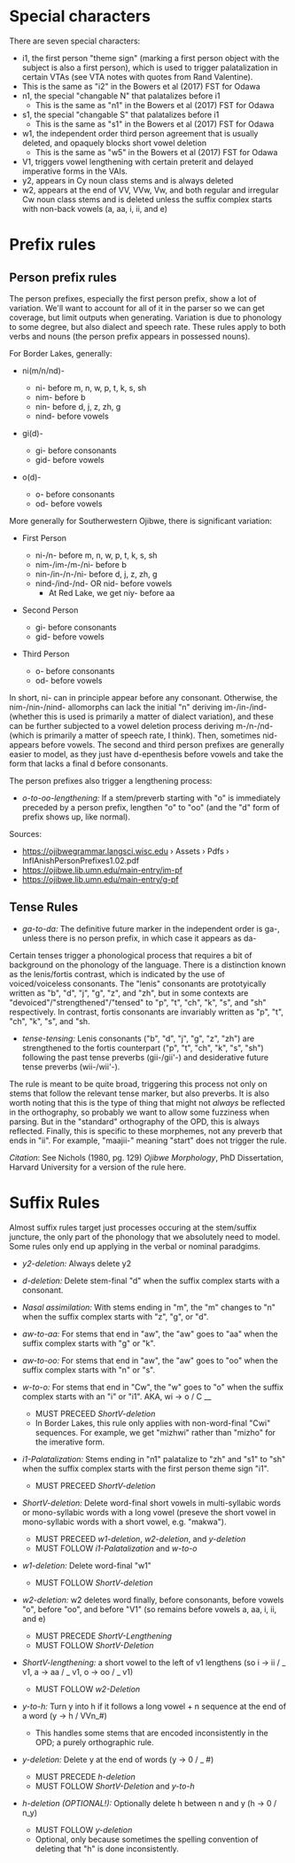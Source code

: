# Special characters

There are seven special characters:
*	i1, the first person "theme sign" (marking a first person object with the subject is also a first person), which is used to trigger palatalization in certain VTAs (see VTA notes with quotes from Rand Valentine).
*	This is the same as "i2" in the Bowers et al (2017) FST for Odawa
*	n1, the special "changable N" that palatalizes before i1
 	*	This is the same as "n1" in the Bowers et al (2017) FST for Odawa
*	s1, the special "changable S" that palatalizes before i1
 	*	This is the same as "s1" in the Bowers et al (2017) FST for Odawa
*	w1, the independent order third person agreement that is usually deleted, and opaquely blocks short vowel deletion
 	*	This is the same as "w5" in the Bowers et al (2017) FST for Odawa
*	V1, triggers vowel lengthening with certain preterit and delayed imperative forms in the VAIs.
*	y2, appears in Cy noun class stems and is always deleted
*	w2, appears at the end of VV, VVw, Vw, and both regular and irregular Cw noun class stems and is deleted unless the suffix complex starts with non-back vowels (a, aa, i, ii, and e)

# Prefix rules

## Person prefix rules

The person prefixes, especially the first person prefix, show a lot of variation. We'll want to account for all of it in the parser so we can get coverage, but limit outputs when generating. Variation is due to phonology to some degree, but also dialect and speech rate. These rules apply to both verbs and nouns (the person prefix appears in possessed nouns).

For Border Lakes, generally:

- ni(m/n/nd)-
	- ni- before m, n, w, p, t, k, s, sh
	- nim- before b
	- nin- before d, j, z, zh, g
	- nind- before vowels

- gi(d)-
	- gi- before consonants
	- gid- before vowels

- o(d)-
	- o- before consonants
	- od- before vowels

More generally for Southerwestern Ojibwe, there is significant variation:

- First Person
	- ni-/n- before m, n, w, p, t, k, s, sh
	- nim-/im-/m-/ni- before b
	- nin-/in-/n-/ni- before d, j, z, zh, g
	- nind-/ind-/nd- OR nid- before vowels
		- At Red Lake, we get niy- before aa

- Second Person
	- gi- before consonants
	- gid- before vowels

- Third Person
	- o- before consonants
	- od- before vowels

In short, ni- can in principle appear before any consonant. Otherwise, the nim-/nin-/nind- allomorphs can lack the initial "n" deriving im-/in-/ind- (whether this is used is primarily a matter of dialect variation), and these can be further subjected to a vowel deletion process deriving m-/n-/nd- (which is primarily a matter of speech rate, I think). Then, sometimes nid- appears before vowels. The second and third person prefixes are generally easier to model, as they just have d-epenthesis before vowels and take the form that lacks a final d before consonants.  

The person prefixes also trigger a lengthening process:

- *o-to-oo-lengthening:* If a stem/preverb starting with "o" is immediately preceded by a person prefix, lengthen "o" to "oo" (and the "d" form of prefix shows up, like normal).

Sources:
- https://ojibwegrammar.langsci.wisc.edu › Assets › Pdfs › InflAnishPersonPrefixes1.02.pdf
- https://ojibwe.lib.umn.edu/main-entry/im-pf
- https://ojibwe.lib.umn.edu/main-entry/g-pf

## Tense Rules

- *ga-to-da:* The definitive future marker in the independent order is ga-, unless there is no person prefix, in which case it appears as da-

Certain tenses trigger a phonological process that requires a bit of background on the phonology of the language. There is a distinction known as the lenis/fortis contrast, which is indicated by the use of voiced/voiceless consonants. The "lenis" consonants are prototyically written as "b", "d", "j", "g", "z", and "zh", but in some contexts are "devoiced"/"strengthened"/"tensed" to "p", "t", "ch", "k", "s", and "sh" respectively. In contrast, fortis consonants are invariably written as "p", "t", "ch", "k", "s", and "sh.

- *tense-tensing:* Lenis consonants ("b", "d", "j", "g", "z", "zh") are strengthened to the fortis counterpart ("p", "t", "ch", "k", "s", "sh") following the past tense preverbs (gii-/gii'-) and desiderative future tense preverbs (wii-/wii'-).

The rule is meant to be quite broad, triggering this process not only on stems that follow the relevant tense marker, but also preverbs. It is also worth noting that this is the type of thing that might not *always* be reflected in the orthography, so probably we want to allow some fuzziness when parsing. But in the "standard" orthography of the OPD, this is always reflected. Finally, this is specific to these morphemes, not any preverb that ends in "ii". For example, "maajii-" meaning "start" does not trigger the rule.

*Citation*: See Nichols (1980, pg. 129) *Ojibwe Morphology*, PhD Dissertation, Harvard University for a version of the rule here.

# Suffix Rules

Almost suffix rules target just processes occuring at the stem/suffix juncture, the only part of the phonology that we absolutely need to model. Some rules only end up applying in the verbal or nominal paradgims.

- _y2-deletion:_ Always delete y2

- _d-deletion:_ Delete stem-final "d" when the suffix complex starts with a consonant.

- _Nasal assimilation:_ With stems ending in "m", the "m" changes to "n" when the suffix complex starts with "z", "g", or "d".

- *aw-to-aa:* For stems that end in "aw", the "aw" goes to "aa" when the suffix complex starts with "g" or "k".

- *aw-to-oo:* For stems that end in "aw", the "aw" goes to "oo" when the suffix complex starts with "n" or "s".

- *w-to-o:* For stems that end in "Cw", the "w" goes to "o" when the suffix complex starts with an "i" or "i1". AKA, wi -> o / C __
	- MUST PRECEED _ShortV-deletion_
	- In Border Lakes, this rule only applies with non-word-final "Cwi" sequences. For example, we get "mizhwi" rather than "mizho" for the imerative form.

- *i1-Palatalization:* Stems ending in "n1" palatalize to "zh" and "s1" to "sh" when the suffix complex starts with the first person theme sign "i1".
  	- MUST PRECEED _ShortV-deletion_

- _ShortV-deletion:_ Delete word-final short vowels in multi-syllabic words or mono-syllabic words with a long vowel (preseve the short vowel in mono-syllabic words with a short vowel, e.g. "makwa").
	- MUST PRECEED _w1-deletion_, _w2-deletion_, and _y-deletion_
	- MUST FOLLOW _i1-Palatalization_ and _w-to-o_

- _w1-deletion:_ Delete word-final "w1"
	- MUST FOLLOW _ShortV-deletion_

- _w2-deletion:_ w2 deletes word finally, before consonants, before vowels "o", before "oo", and before "V1" (so remains before vowels a, aa, i, ii, and e)
	- MUST PRECEDE _ShortV-Lengthening_
	- MUST FOLLOW _ShortV-Deletion_

- _ShortV-lengthening:_ a short vowel to the left of v1 lengthens (so i -> ii / _ v1, a -> aa / _ v1, o -> oo / _ v1)
	- MUST FOLLOW _w2-Deletion_

- _y-to-h:_ Turn y into h if it follows a long vowel + n sequence at the end of a word (y -> h / VVn_#)
	- This handles some stems that are encoded inconsistently in the OPD; a purely orthographic rule.

- _y-deletion:_ Delete y at the end of words (y -> 0 / _ #)
	- MUST PRECEDE _h-deletion_
	- MUST FOLLOW _ShortV-Deletion_ and _y-to-h_

- _h-deletion (OPTIONAL!):_ Optionally delete h between n and y (h -> 0 / n_y)
	- MUST FOLLOW _y-deletion_
	- Optional, only because sometimes the spelling convention of deleting that "h" is done inconsistently.

